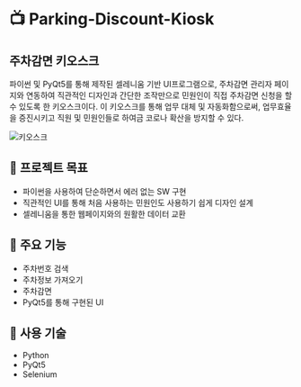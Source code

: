 # 📺 Parking-Discount-Kiosk

## 주차감면 키오스크
파이썬 및 PyQt5를 통해 제작된 셀레니움 기반 UI프로그램으로, 주차감면 관리자 페이지와 연동하여 직관적인 디자인과 간단한 조작만으로 민원인이 직접 주차감면 신청을 할 수 있도록 한 키오스크이다.
이 키오스크를 통해 업무 대체 및 자동화함으로써, 업무효율을 증진시키고 직원 및 민원인들로 하여금 코로나 확산을 방지할 수 있다.

![키오스크](https://github.com/dpfmaptm1534/Parking-Discount-Kiosk/assets/75537734/e0886e82-2cbb-4e78-88ce-b8f8f35602a1)


## 📌 프로젝트 목표
- 파이썬을 사용하여 단순하면서 에러 없는 SW 구현
- 직관적인 UI를 통해 처음 사용하는 민원인도 사용하기 쉽게 디자인 설계
- 셀레니움을 통한 웹페이지와의 원활한 데이터 교환

## 📌 주요 기능
- 주차번호 검색
- 주차정보 가져오기
- 주차감면
- PyQt5를 통해 구현된 UI

## 📌 사용 기술
- Python
- PyQt5
- Selenium
